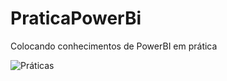 # PraticaPowerBi
Colocando conhecimentos de PowerBI em prática

![Práticas](https://user-images.githubusercontent.com/89113372/164401223-18532463-0090-49f3-a46d-70d977a8f591.png)
